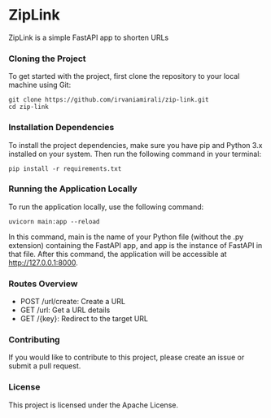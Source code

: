 # ZipLink

ZipLink is a simple FastAPI app to shorten URLs

### Cloning the Project
To get started with the project, first clone the repository to your local machine using Git:

```shell
git clone https://github.com/irvaniamirali/zip-link.git
cd zip-link
```

### Installation Dependencies
To install the project dependencies, make sure you have pip and Python 3.x installed on your system. Then run the following command in your terminal:

```shell
pip install -r requirements.txt
```

### Running the Application Locally
To run the application locally, use the following command:

```shell
uvicorn main:app --reload
```

In this command, main is the name of your Python file (without the .py extension) containing the FastAPI app, and app is the instance of FastAPI in that file. After this command, the application will be accessible at http://127.0.0.1:8000.

### Routes Overview
- POST /url/create: Create a URL
- GET /url: Get a URL details
- GET /{key}: Redirect to the target URL

### Contributing
If you would like to contribute to this project, please create an issue or submit a pull request.

### License
This project is licensed under the Apache License.
